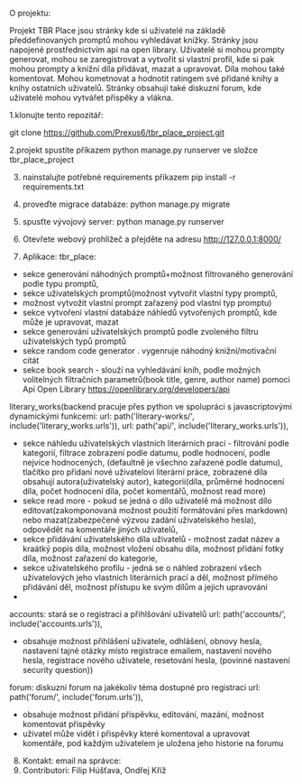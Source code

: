O projektu:

Projekt TBR Place jsou stránky kde si uživatelé na základě předdefinovaných promptů mohou vyhledávat knížky.
Stránky jsou napojené prostřednictvím api na open library. Uživatelé si mohou prompty generovat,
mohou se zaregistrovat a vytvořit si vlastní profil, kde si pak mohou prompty a knižní díla přidávat, mazat
a upravovat. Díla mohou také komentovat. Mohou kometnovat a hodnotit ratingem své přidané knihy a knihy ostatních uživatelů.
Stránky obsahují také diskuzní forum, kde uživatelé mohou vytvářet přispěky a vlákna.

1.klonujte tento repozitář:

git clone https://github.com/Prexus6/tbr_place_project.git

2.projekt spustíte příkazem python manage.py runserver
ve složce tbr_place_project

3. nainstalujte potřebné requirements příkazem pip install -r requirements.txt
4. proveďte migrace databáze: python manage.py migrate
5. spusťte vývojový server: python manage.py runserver
6. Otevřete webový prohlížeč a přejděte na adresu http://127.0.0.1:8000/

7. Aplikace:
tbr_place: 
- sekce generování náhodných promptů+možnost filtrovaného generování podle typu promptů, 
- sekce uživatelských promptů(možnost vytvořit vlastní typy promptů, 
- možnost vytvožit vlastní prompt zařazený pod vlastní typ promptu)
- sekce vytvoření vlastní databáze náhledů vytvořených promptů, kde může je upravovat, mazat
- sekce generování uživatelských promptů podle zvoleného filtru uživatelských typů promptů 
- sekce random code generator . vygenruje náhodný knižní/motivační citát  
- sekce book search - slouží na vyhledávání knih, podle možných volitelných filtračních parametrů(book title, genre, author name)
pomoci Api Open Library https://openlibrary.org/developers/api

literary_works(backend pracuje přes python ve spolupráci s javascriptovými dynamickými funkcemi:
url: path('literary-works/', include('literary_works.urls')),
url: path('api/', include('literary_works.urls')),
- sekce náhledu uživatelských vlastních literárních prací - filtrování podle kategorií, filtrace zobrazení podle datumu, podle hodnocení, podle nejvíce hodnocených,
  (defaultně je všechno zařazené podle datumu), tlačítko pro přidaní nové uživatelovi literární práce, zobrazené díla obsahují autora(uživatelský autor), kategorii(díla, průměrné hodnocení díla, počet hodnocení díla, počet komentářů, možnost read more)
- sekce read more - pokud se jedná o dílo uživatelě má možnost dílo editovat(zakomponovaná možnost použití formátování přes markdown) nebo mazat(zabezpečené výzvou zadání uživatelského hesla), odpovědět na komentáře jiných uživatelů,
- sekce přidávání uživatelského díla uživatelů - možnost zadat název a kraátký popis díla, možnost vložení obsahu díla, možnost přidání fotky díla, možnost zařazení do kategorie, 
- sekce uživatelského profilu - jedná se o náhled zobrazení všech uživatelových jeho vlastních literárních prací a děl, možnost přímého přidávání děl, možnost přístupu ke svým dílům a jejich upravování
- 

accounts: stará se o registraci a přihlšování uživatelů
url: path('accounts/', include('accounts.urls')),
- obsahuje možnost přihlášení uživatele, odhlášení, obnovy hesla, nastavení tajné otázky místo registrace emailem,
nastavení nového hesla, registrace nového uživatele, resetování hesla, (povinné nastavení security question))

forum: diskuzní forum na jakékoliv téma dostupné pro registraci
url: path('forum/', include('forum.urls')),
- obsahuje možnost přidání příspěvku, editování, mazání, možnost komentovat příspěvky
- uživatel může vidět i přispěvky které komentoval a upravovat komentáře, pod každým uživatelem je uložena jeho historie na forumu

8. Kontakt:
email na správce:
9. Contributori: Filip Húšťava, Ondřej Kříž


